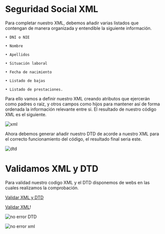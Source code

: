 # Seguridad Social XML

Para completar nuestro XML, debemos añadir varias listados que contengan de manera organizada y entendible la siguiente información.

    • DNI o NIE
    
    • Nombre
    
    • Apellidos
    
    • Situación laboral
    
    • Fecha de nacimiento
    
    • Listado de bajas
    
    • Listado de prestaciones.
    
Para ello vamos a definir nuestro XML creando atributos que ejercerán como padres o raíz, y otros campos como hijos para mantener así de forma ordenada la información relevante entre si. El resultado de nuestro código XML es el siguiente.

![xml](https://user-images.githubusercontent.com/61906112/136469069-039c7dc8-2082-4f32-9651-0ddade34b074.PNG)

Ahora debemos generar añadir nuestro DTD  de acorde a nuestro XML para el correcto funcionamiento del código, el resultado final seria este.

![dtd](https://user-images.githubusercontent.com/61906112/136469077-b7483898-d20a-43c7-a248-6ec9c960c479.PNG)

# Validamos XML  y DTD

Para validad nuestro codigo XML y el DTD disponemos de webs en las cuales realizamos la comprobación.

[Validar XML y DTD](http://xmlvalidator.new-studio.org)

[Validar XML](https://www.w3schools.com/xml/xml_validator.asp)!


![no error DTD](https://user-images.githubusercontent.com/61906112/136469275-3b1e58df-9b2f-4a08-9621-42521554335a.PNG)

![no error xml](https://user-images.githubusercontent.com/61906112/136469228-d930938a-9596-4cf7-b4bd-a0e31dd09784.png)
